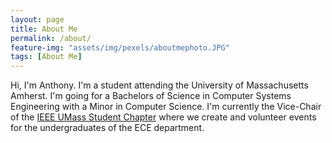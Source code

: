 ```yaml
---
layout: page
title: About Me
permalink: /about/
feature-img: "assets/img/pexels/aboutmephoto.JPG"
tags: [About Me]
---
```


Hi, I'm Anthony. I'm a student attending the University of Massachusetts Amherst. I'm going for a Bachelors of Science in Computer Systems Engineering with a Minor in Computer Science. I'm currently the Vice-Chair of the <a href = "http://sites.ieee.org/sb-umassa/">IEEE UMass Student Chapter</a> where we create and volunteer events for the undergraduates of the ECE department.

